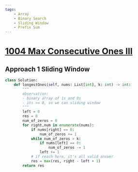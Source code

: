 ```yaml
---
tags:
    - Array
    - Binary Search
    - Sliding Window
    - Prefix Sum
---
```


# [1004 Max Consecutive Ones III](https://leetcode.com/problems/max-consecutive-ones-iii/description/)


## Approach 1 Sliding Window

```python
class Solution:
    def longestOnes(self, nums: List[int], k: int) -> int:
        """
        observation:
        - binary array of 1s and 0s
        - its >= 0, so we can sliding window
        """
        left = 0
        res = 0 
        num_of_zeros = 0       
        for right,num in enumerate(nums):
            if nums[right] == 0:
                num_of_zeros += 1
            while num_of_zeros > k:
                if nums[left] == 0:
                    num_of_zeros -= 1
                left += 1
            # if reach here, it's all valid answer
            res = max(res, right - left + 1)
        return res
```